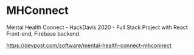 # MHConnect
Mental Health Connect - HackDavis 2020 - Full Stack Project with React Front-end, Firebase backend. 

https://devpost.com/software/mental-health-connect-mhconnect



